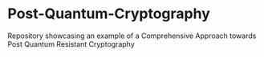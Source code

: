 # Post-Quantum-Cryptography
Repository showcasing an example of a Comprehensive Approach towards Post Quantum Resistant Cryptography
